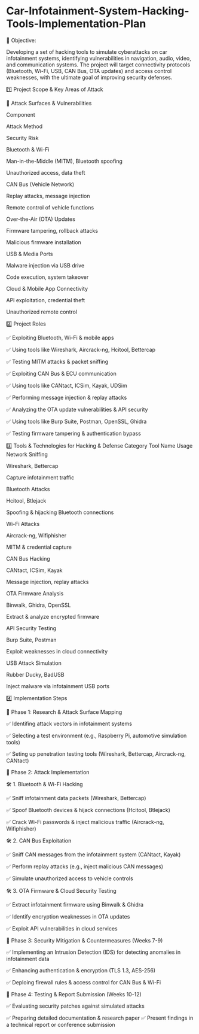 # Car-Infotainment-System-Hacking-Tools-Implementation-Plan

📌 Objective:

Developing  a set of hacking tools to simulate cyberattacks on car infotainment systems, identifying vulnerabilities in navigation, audio, video, and communication systems. The project will target connectivity protocols (Bluetooth, Wi-Fi, USB, CAN Bus, OTA updates) and access control weaknesses, with the ultimate goal of improving security defenses.

1️⃣ Project Scope & Key Areas of Attack

🔹 Attack Surfaces & Vulnerabilities

Component

Attack Method

Security Risk

Bluetooth & Wi-Fi

Man-in-the-Middle (MITM), Bluetooth spoofing

Unauthorized access, data theft

CAN Bus (Vehicle Network)

Replay attacks, message injection

Remote control of vehicle functions

Over-the-Air (OTA) Updates

Firmware tampering, rollback attacks

Malicious firmware installation

USB & Media Ports

Malware injection via USB drive

Code execution, system takeover

Cloud & Mobile App Connectivity

API exploitation, credential theft

Unauthorized remote control

2️⃣ Project Roles

✅ Exploiting Bluetooth, Wi-Fi & mobile apps

✅ Using tools like Wireshark, Aircrack-ng, Hcitool, Bettercap

✅ Testing MITM attacks & packet sniffing

✅ Exploiting CAN Bus & ECU communication

✅ Using tools like CANtact, ICSim, Kayak, UDSim

✅ Performing message injection & replay attacks

✅ Analyzing the  OTA update vulnerabilities & API security

✅ Using  tools like Burp Suite, Postman, OpenSSL, Ghidra

✅ Testing firmware tampering & authentication bypass

3️⃣ Tools & Technologies for Hacking & Defense
Category
Tool Name
Usage
Network Sniffing

Wireshark, Bettercap

Capture infotainment traffic

Bluetooth Attacks

Hcitool, Btlejack

Spoofing & hijacking Bluetooth connections

Wi-Fi Attacks

Aircrack-ng, Wifiphisher

MITM & credential capture

CAN Bus Hacking

CANtact, ICSim, Kayak

Message injection, replay attacks

OTA Firmware Analysis

Binwalk, Ghidra, OpenSSL

Extract & analyze encrypted firmware

API Security Testing

Burp Suite, Postman

Exploit weaknesses in cloud connectivity

USB Attack Simulation

Rubber Ducky, BadUSB

Inject malware via infotainment USB ports

4️⃣ Implementation Steps


📌 Phase 1: Research & Attack Surface Mapping 

✅ Identifing attack vectors in infotainment systems

✅ Selecting a test environment (e.g., Raspberry Pi, automotive simulation tools)

✅ Seting  up penetration testing tools (Wireshark, Bettercap, Aircrack-ng, CANtact)

📌 Phase 2: Attack Implementation 

🛠️ 1. Bluetooth & Wi-Fi Hacking

✅ Sniff infotainment data packets (Wireshark, Bettercap)

✅ Spoof Bluetooth devices & hijack connections (Hcitool, Btlejack)

✅ Crack Wi-Fi passwords & inject malicious traffic (Aircrack-ng, Wifiphisher)

🛠️ 2. CAN Bus Exploitation

✅ Sniff CAN messages from the infotainment system (CANtact, Kayak)

✅ Perform replay attacks (e.g., inject malicious CAN messages)

✅ Simulate unauthorized access to vehicle controls

🛠️ 3. OTA Firmware & Cloud Security Testing

✅ Extract infotainment firmware using Binwalk & Ghidra

✅ Identify encryption weaknesses in OTA updates

✅ Exploit API vulnerabilities in cloud services

📌 Phase 3: Security Mitigation & Countermeasures (Weeks 7-9)

✅ Implementing an  Intrusion Detection (IDS) for detecting anomalies in infotainment data

✅ Enhancing  authentication & encryption (TLS 1.3, AES-256)

✅ Deploing firewall rules & access control for CAN Bus & Wi-Fi

📌 Phase 4: Testing & Report Submission (Weeks 10-12)

✅ Evaluating security patches against simulated attacks

✅ Preparing detailed documentation & research paper
✅ Present findings in a technical report or conference submission
